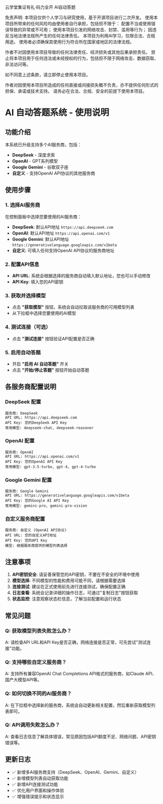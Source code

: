 云学堂集证有礼·码力全开 AI自动答题

免责声明:
本项目仅供个人学习与研究使用，基于开源项目进行二次开发。
使用本项目所带来的任何风险均由使用者自行承担，包括但不限于：
配置不当或使用错误导致的异常或不可用；
使用本项目引发的网络攻击、封禁、滥用等行为；
因违反当地法律法规所产生的任何法律责任。
本项目为利用AI学习，仅限合法、合规用途。
使用者必须确保其使用行为符合所在国家或地区的法律法规。

作者不对因使用本项目导致的任何法律责任、经济损失或其他后果承担责任。
禁止将本项目用于任何违法或未经授权的行为，包括但不限于网络攻击、数据窃取、非法访问等。

如不同意上述条款，请立即停止使用本项目。

作者对因使用本项目所造成的任何直接或间接损失概不负责，亦不提供任何形式的担保、承诺或技术支持。
请务必在合法、合规、安全的前提下使用本项目。


# AI 自动答题系统 - 使用说明
## 功能介绍

本系统已升级支持多个AI服务商，包括：
- **DeepSeek** - 深度求索
- **OpenAI** - GPT系列模型
- **Google Gemini** - 谷歌双子座
- **自定义** - 支持OpenAI API协议的其他服务商

## 使用步骤

### 1. 选择AI服务商
在控制面板中选择您要使用的AI服务商：
- **DeepSeek**: 默认API地址 `https://api.deepseek.com`
- **OpenAI**: 默认API地址 `https://api.openai.com/v1`
- **Google Gemini**: 默认API地址 `https://generativelanguage.googleapis.com/v1beta`
- **自定义**: 可填入任何支持OpenAI API协议的服务商地址

### 2. 配置API信息
- **API URL**: 系统会根据选择的服务商自动填入默认地址，您也可以手动修改
- **API Key**: 填入您的API密钥

### 3. 获取并选择模型
- 点击 **"获取模型"** 按钮，系统会自动拉取该服务商的可用模型列表
- 从下拉框中选择您要使用的AI模型

### 4. 测试连接（可选）
- 点击 **"测试连接"** 按钮验证API配置是否正确

### 5. 启用自动答题
- 开启 **"启用 AI 自动答题"** 开关
- 点击 **"开始/停止答题"** 按钮开始自动答题

## 各服务商配置说明

### DeepSeek 配置
```
服务商: DeepSeek
API URL: https://api.deepseek.com
API Key: 您的DeepSeek API Key
常用模型: deepseek-chat, deepseek-reasoner
```

### OpenAI 配置
```
服务商: OpenAI  
API URL: https://api.openai.com/v1
API Key: 您的OpenAI API Key
常用模型: gpt-3.5-turbo, gpt-4, gpt-4-turbo
```

### Google Gemini 配置
```
服务商: Google Gemini
API URL: https://generativelanguage.googleapis.com/v1beta
API Key: 您的Google AI API Key
常用模型: gemini-pro, gemini-pro-vision
```

### 自定义服务商配置
```
服务商: 自定义 (OpenAI API协议)
API URL: 您的自定义API地址
API Key: 您的API Key
模型: 根据服务商提供的模型列表选择
```

## 注意事项

1. **API密钥安全**: 请妥善保管您的API密钥，不要在不安全的环境中使用
2. **模型选择**: 不同模型的性能和费用可能不同，请根据需要选择
3. **连接测试**: 建议在正式使用前先进行连接测试，确保配置正确
4. **日志查看**: 系统会记录详细的操作日志，可通过"复制日志"按钮获取
5. **状态监控**: 注意观察状态栏信息，了解当前配置和运行状态

## 常见问题

### Q: 获取模型列表失败怎么办？
A: 请检查API URL和API Key是否正确，网络连接是否正常，可先尝试"测试连接"功能。

### Q: 支持哪些自定义服务商？
A: 支持所有兼容OpenAI Chat Completions API格式的服务商，如Claude API、国产大模型API等。

### Q: 如何切换不同的AI服务商？
A: 在下拉框中选择新的服务商，系统会自动更新相关配置，然后重新获取模型列表即可。

### Q: API调用失败怎么办？
A: 查看日志信息了解具体错误，常见原因包括API额度不足、网络问题、API密钥错误等。

## 更新日志

- ✅ 新增多AI服务商支持（DeepSeek、OpenAI、Gemini、自定义）
- ✅ 新增模型列表自动获取功能
- ✅ 新增API连接测试功能
- ✅ 优化用户界面和操作体验
- ✅ 增强错误提示和状态显示
